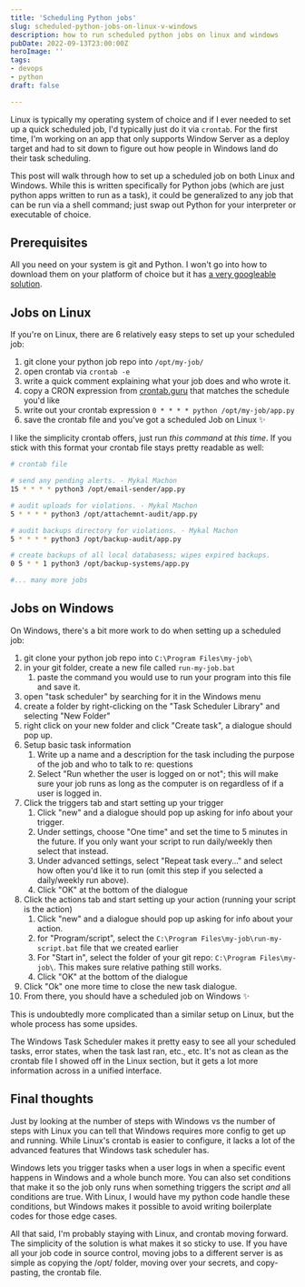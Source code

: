 ```yaml
---
title: 'Scheduling Python jobs'
slug: scheduled-python-jobs-on-linux-v-windows
description: how to run scheduled python jobs on linux and windows
pubDate: 2022-09-13T23:00:00Z
heroImage: ''
tags:
- devops
- python
draft: false

---
```

Linux is typically my operating system of choice and if I ever needed to set up a quick scheduled job, I'd typically just do it via `crontab`. For the first time, I'm working on an app that only supports Window Server as a deploy target and had to sit down to figure out how people in Windows land do their task scheduling. 

This post will walk through how to set up a scheduled job on both Linux and Windows. While this is written specifically for Python jobs (which are just python apps written to run as a task), it could be generalized to any job that can be run via a shell command; just swap out Python for your interpreter or executable of choice.

## Prerequisites

All you need on your system is git and Python. I won't go into how to download them on your platform of choice but it has [a very googleable solution](https://letmegooglethat.com/?q=how+to+install+python+on+linux).

## Jobs on Linux

If you're on Linux, there are 6 relatively easy steps to set up your scheduled job:

1. git clone your python job repo into `/opt/my-job/`
2. open crontab via `crontab -e`
3. write a quick comment explaining what your job does and who wrote it.
4. copy a CRON expression from [crontab.guru](https://crontab.guru) that matches the schedule you'd like
5. write out your crontab expression `0 * * * * python /opt/my-job/app.py`
6. save the crontab file and you've got a scheduled Job on Linux ✨

I like the simplicity crontab offers, just run _this command_ at _this time_. If you stick with this format your crontab file stays pretty readable as well:

```bash
# crontab file

# send any pending alerts. - Mykal Machon
15 * * * * python3 /opt/email-sender/app.py

# audit uploads for violations. - Mykal Machon
5 * * * * python3 /opt/attachemnt-audit/app.py

# audit backups directory for violations. - Mykal Machon
5 * * * * python3 /opt/backup-audit/app.py

# create backups of all local databasess; wipes expired backups.
0 5 * * 1 python3 /opt/backup-systems/app.py

#... many more jobs
```

## Jobs on Windows

On Windows, there's a bit more work to do when setting up a scheduled job:

 1. git clone your python job repo into `C:\Program Files\my-job\`
 2. in your git folder, create a new file called `run-my-job.bat`
    1. paste the command you would use to run your program into this file and save it.
 3. open "task scheduler" by searching for it in the Windows menu
 4. create a folder by right-clicking on the "Task Scheduler Library" and selecting "New Folder"
 5. right click on your new folder and click "Create task", a dialogue should pop up.
 6. Setup basic task information
    1. Write up a name and a description for the task including the purpose of the job and who to talk to re: questions
    2. Select "Run whether the user is logged on or not"; this will make sure your job runs as long as the computer is on regardless of if a user is logged in.
 7. Click the triggers tab and start setting up your trigger
    1. Click "new" and a dialogue should pop up asking for info about your trigger.
    2. Under settings, choose "One time" and set the time to 5 minutes in the future. If you only want your script to run daily/weekly then select that instead.
    3. Under advanced settings, select "Repeat task every..." and select how often you'd like it to run (omit this step if you selected a daily/weekly run above).
    4. Click "OK" at the bottom of the dialogue
 8. Click the actions tab and start setting up your action (running your script is the action)
    1. Click "new" and a dialogue should pop up asking for info about your action.
    2. for "Program/script", select the `C:\Program Files\my-job\run-my-script.bat` file that we created earlier
    3. For "Start in", select the folder of your git repo: `C:\Program Files\my-job\`. This makes sure relative pathing still works.
    4. Click "OK" at the bottom of the dialogue
 9. Click "Ok" one more time to close the new task dialogue.
10. From there, you should have a scheduled job on Windows ✨

This is undoubtedly more complicated than a similar setup on Linux, but the whole process has some upsides.

The Windows Task Scheduler makes it pretty easy to see all your scheduled tasks, error states, when the task last ran, etc., etc. It's not as clean as the crontab file I showed off in the Linux section, but it gets a lot more information across in a unified interface.

## Final thoughts

Just by looking at the number of steps with Windows vs the number of steps with Linux you can tell that Windows requires more config to get up and running. While Linux's crontab is easier to configure, it lacks a lot of the advanced features that Windows task scheduler has.

Windows lets you trigger tasks when a user logs in when a specific event happens in Windows and a whole bunch more. You can also set conditions that make it so the job only runs when something triggers the script _and_ all conditions are true. With Linux, I would have my python code handle these conditions, but Windows makes it possible to avoid writing boilerplate codes for those edge cases.

All that said, I'm probably staying with Linux, and crontab moving forward. The simplicity of the solution is what makes it so sticky to use. If you have all your job code in source control, moving jobs to a different server is as simple as copying the /opt/ folder, moving over your secrets, and copy-pasting, the crontab file.

